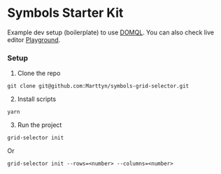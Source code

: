 # Symbols Starter Kit
Example dev setup (boilerplate) to use [DOMQL](https://github.com/domql/domql). You can also check live editor [Playground](https://domql.com/playground/).

### Setup

1. Clone the repo
```
git clone git@github.com:Marttyn/symbols-grid-selector.git
```

2. Install scripts
```
yarn
```

3. Run the project
```
grid-selector init
```
Or
```
grid-selector init --rows=<number> --columns=<number>
```
